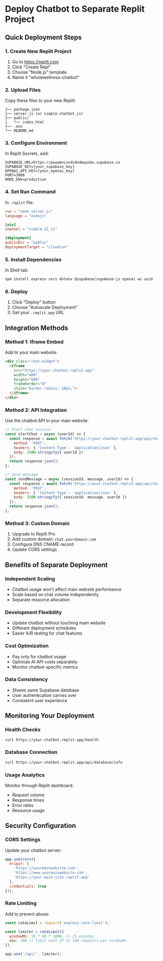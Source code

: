 # Deploy Chatbot to Separate Replit Project

## Quick Deployment Steps

### 1. Create New Replit Project
1. Go to https://replit.com
2. Click "Create Repl"
3. Choose "Node.js" template
4. Name it "wholewellness-chatbot"

### 2. Upload Files
Copy these files to your new Replit:
```
├── package.json
├── server.js (or simple-chatbot.js)
├── public/
│   └── index.html
├── .env
└── README.md
```

### 3. Configure Environment
In Replit Secrets, add:
```
SUPABASE_URL=https://pwuwmnivvdvdxdewynbo.supabase.co
SUPABASE_KEY=[your_supabase_key]
OPENAI_API_KEY=[your_openai_key]
PORT=3000
NODE_ENV=production
```

### 4. Set Run Command
In `.replit` file:
```toml
run = "node server.js"
language = "nodejs"

[nix]
channel = "stable-22_11"

[deployment]
publicDir = "public"
deploymentTarget = "cloudrun"
```

### 5. Install Dependencies
In Shell tab:
```bash
npm install express cors dotenv @supabase/supabase-js openai ws uuid
```

### 6. Deploy
1. Click "Deploy" button
2. Choose "Autoscale Deployment"
3. Get your `.replit.app` URL

## Integration Methods

### Method 1: Iframe Embed
Add to your main website:
```html
<div class="chat-widget">
  <iframe 
    src="https://your-chatbot.replit.app" 
    width="400" 
    height="600"
    frameborder="0"
    style="border-radius: 10px;">
  </iframe>
</div>
```

### Method 2: API Integration
Use the chatbot API in your main website:
```javascript
// Start chat session
const startChat = async (userId) => {
  const response = await fetch('https://your-chatbot.replit.app/api/chat/start', {
    method: 'POST',
    headers: { 'Content-Type': 'application/json' },
    body: JSON.stringify({ userId })
  });
  return response.json();
};

// Send message
const sendMessage = async (sessionId, message, userId) => {
  const response = await fetch('https://your-chatbot.replit.app/api/chat/message', {
    method: 'POST',
    headers: { 'Content-Type': 'application/json' },
    body: JSON.stringify({ sessionId, message, userId })
  });
  return response.json();
};
```

### Method 3: Custom Domain
1. Upgrade to Replit Pro
2. Add custom domain: `chat.yourdomain.com`
3. Configure DNS CNAME record
4. Update CORS settings

## Benefits of Separate Deployment

### Independent Scaling
- Chatbot usage won't affect main website performance
- Scale based on chat volume independently
- Separate resource allocation

### Development Flexibility
- Update chatbot without touching main website
- Different deployment schedules
- Easier A/B testing for chat features

### Cost Optimization
- Pay only for chatbot usage
- Optimize AI API costs separately
- Monitor chatbot-specific metrics

### Data Consistency
- Shares same Supabase database
- User authentication carries over
- Consistent user experience

## Monitoring Your Deployment

### Health Checks
```bash
curl https://your-chatbot.replit.app/health
```

### Database Connection
```bash
curl https://your-chatbot.replit.app/api/database/info
```

### Usage Analytics
Monitor through Replit dashboard:
- Request volume
- Response times
- Error rates
- Resource usage

## Security Configuration

### CORS Settings
Update your chatbot server:
```javascript
app.use(cors({
  origin: [
    'https://yourmainwebsite.com',
    'https://www.yourmainwebsite.com',
    'https://your-main-site.replit.app'
  ],
  credentials: true
}));
```

### Rate Limiting
Add to prevent abuse:
```javascript
const rateLimit = require('express-rate-limit');

const limiter = rateLimit({
  windowMs: 15 * 60 * 1000, // 15 minutes
  max: 100 // limit each IP to 100 requests per windowMs
});

app.use('/api/', limiter);
```